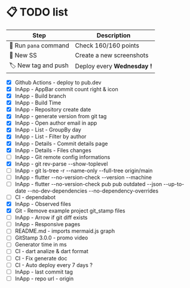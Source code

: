 # 📋 TODO list

| Step                    | Description                  |
| ----------------------- | ---------------------------- |
| 🔧 Run `pana` command   | Check 160/160 points         |
| 📸 New SS               | Create a new screenshots     |
| 🏷️ New tag and push     | Deploy every **Wednesday !** |

- [x] Github Actions - deploy to pub.dev
- [x] InApp - AppBar commit count right & icon
- [x] InApp - Build branch
- [x] InApp - Build Time
- [x] InApp - Repository create date
- [x] InApp - generate version from git tag
- [x] InApp - Open author email in app
- [x] InApp - List - GroupBy day
- [x] InApp - List - Filter by author
- [x] InApp - Details - Commit details page
- [x] InApp - Details - Files changes
- [ ] InApp - Git remote config informations
- [x] InApp - git rev-parse --show-toplevel
- [ ] InApp - git ls-tree -r --name-only --full-tree origin/main
- [ ] InApp - flutter --no-version-check --version --machine
- [ ] InApp - flutter --no-version-check pub pub outdated --json --up-to-date --no-dev-dependencies --no-dependency-overrides
- [ ] CI - dependabot
- [x] InApp - Observed files
- [x] Git - Remove example project git_stamp files
- [ ] InApp - Arrow if git diff exists
- [ ] InApp - Responsive pages
- [ ] README.md - imports mermaid.js graph
- [ ] GitStamp 3.0.0 - promo video
- [ ] Generator time in ms
- [ ] CI - dart analize & dart format
- [ ] CI - Fix generate doc
- [ ] CI - Auto deploy every 7 days ?
- [ ] InApp - last commit tag
- [ ] InApp - repo url - origin
